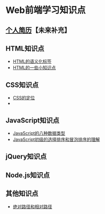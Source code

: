 # Web前端学习知识点

## [个人简历](###)【未来补充】

## HTML知识点
- [HTML的语义化标签](https://naivecherry.github.io/HTML的语义化标签)
- [HTML的一些小知识点](https://naivecherry.github.io/HTML的一些小知识点)


## CSS知识点
- [CSS的定位](https://naivecherry.github.io/CSS的定位)
- 

## JavaScript知识点
- <a href="https://naivecherry.github.io/JavaScript的八种数据类型">JavaScript的八种数据类型</a>
- [JavaScript初级的选择排序和冒泡排序的理解](https://naivecherry.github.io/JavaScript初级的选择排序和冒泡排序的理解)

## jQuery知识点


## Node.js知识点

## 其他知识点
- [绝对路径和相对路径](https://naivecherry.github.io/绝对路径和相对路径)








